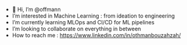 - 👋 Hi, I’m @offmann
- I’m interested in Machine Learning : from ideation to engineering
- I’m currently learning MLOps and CI/CD for ML pipelines
- I’m looking to collaborate on everything in between
- How to reach me : https://www.linkedin.com/in/othmanbouzahzah/

<!---
offmann/offmann is a ✨ special ✨ repository because its `README.md` (this file) appears on your GitHub profile.
You can click the Preview link to take a look at your changes.
--->

